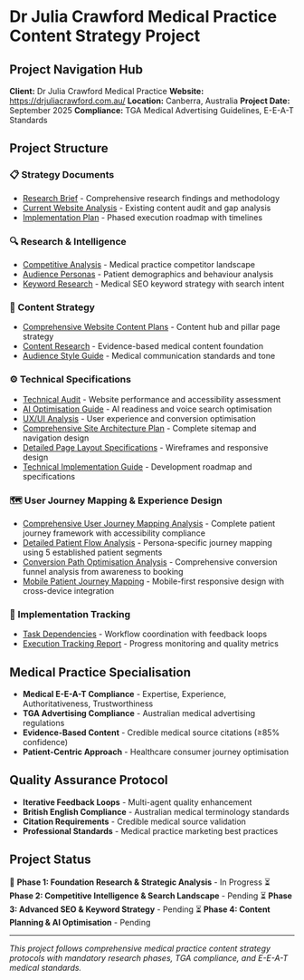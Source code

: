 # Dr Julia Crawford Medical Practice Content Strategy Project

## Project Navigation Hub

**Client:** Dr Julia Crawford Medical Practice
**Website:** https://drjuliacrawford.com.au/
**Location:** Canberra, Australia
**Project Date:** September 2025
**Compliance:** TGA Medical Advertising Guidelines, E-E-A-T Standards

## Project Structure

### 📋 Strategy Documents
- [Research Brief](strategy/research_brief.md) - Comprehensive research findings and methodology
- [Current Website Analysis](strategy/current_website_analysis.md) - Existing content audit and gap analysis
- [Implementation Plan](strategy/implementation_plan.md) - Phased execution roadmap with timelines

### 🔍 Research & Intelligence
- [Competitive Analysis](research/competitive_analysis.md) - Medical practice competitor landscape
- [Audience Personas](research/audience_personas.md) - Patient demographics and behaviour analysis
- [Keyword Research](research/keyword_research.md) - Medical SEO keyword strategy with search intent

### 📝 Content Strategy
- [Comprehensive Website Content Plans](content/comprehensive_website_content_plans.md) - Content hub and pillar page strategy
- [Content Research](content/content_research.md) - Evidence-based medical content foundation
- [Audience Style Guide](content/audience_style_guide.md) - Medical communication standards and tone

### ⚙️ Technical Specifications
- [Technical Audit](technical/technical_audit.md) - Website performance and accessibility assessment
- [AI Optimisation Guide](technical/ai_optimization_guide.md) - AI readiness and voice search optimisation
- [UX/UI Analysis](technical/ux_ui_analysis.md) - User experience and conversion optimisation
- [Comprehensive Site Architecture Plan](technical/comprehensive_site_architecture_plan.md) - Complete sitemap and navigation design
- [Detailed Page Layout Specifications](technical/detailed_page_layout_specifications.md) - Wireframes and responsive design
- [Technical Implementation Guide](technical/technical_implementation_guide.md) - Development roadmap and specifications

### 🗺️ User Journey Mapping & Experience Design
- [Comprehensive User Journey Mapping Analysis](technical/comprehensive_user_journey_mapping_analysis.md) - Complete patient journey framework with accessibility compliance
- [Detailed Patient Flow Analysis](technical/detailed_patient_flow_analysis.md) - Persona-specific journey mapping using 5 established patient segments
- [Conversion Path Optimisation Analysis](technical/conversion_path_optimisation_analysis.md) - Comprehensive conversion funnel analysis from awareness to booking
- [Mobile Patient Journey Mapping](technical/mobile_patient_journey_mapping.md) - Mobile-first responsive design with cross-device integration

### 🚀 Implementation Tracking
- [Task Dependencies](implementation/task_deps.md) - Workflow coordination with feedback loops
- [Execution Tracking Report](implementation/execution_tracking_report.md) - Progress monitoring and quality metrics

## Medical Practice Specialisation
- **Medical E-E-A-T Compliance** - Expertise, Experience, Authoritativeness, Trustworthiness
- **TGA Advertising Compliance** - Australian medical advertising regulations
- **Evidence-Based Content** - Credible medical source citations (≥85% confidence)
- **Patient-Centric Approach** - Healthcare consumer journey optimisation

## Quality Assurance Protocol
- **Iterative Feedback Loops** - Multi-agent quality enhancement
- **British English Compliance** - Australian medical terminology standards
- **Citation Requirements** - Credible medical source validation
- **Professional Standards** - Medical practice marketing best practices

## Project Status
🔄 **Phase 1: Foundation Research & Strategic Analysis** - In Progress
⏳ **Phase 2: Competitive Intelligence & Search Landscape** - Pending
⏳ **Phase 3: Advanced SEO & Keyword Strategy** - Pending
⏳ **Phase 4: Content Planning & AI Optimisation** - Pending

---

*This project follows comprehensive medical practice content strategy protocols with mandatory research phases, TGA compliance, and E-E-A-T medical standards.*